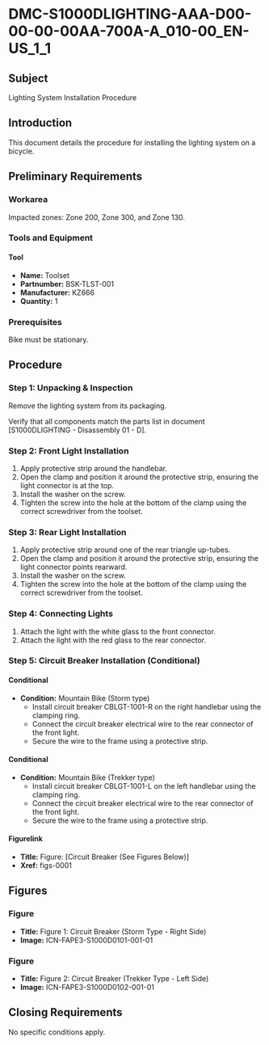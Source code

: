 # DMC-S1000DLIGHTING-AAA-D00-00-00-00AA-700A-A_010-00_EN-US_1_1

## Subject
Lighting System Installation Procedure

## Introduction
This document details the procedure for installing the lighting system on a bicycle.

## Preliminary Requirements

### Workarea
Impacted zones: Zone 200, Zone 300, and Zone 130.

### Tools and Equipment
#### Tool
*   **Name:** Toolset
*   **Partnumber:** BSK-TLST-001
*   **Manufacturer:** KZ666
*   **Quantity:** 1

### Prerequisites
Bike must be stationary.

## Procedure

### Step 1: Unpacking & Inspection
Remove the lighting system from its packaging.

Verify that all components match the parts list in document [S1000DLIGHTING - Disassembly 01 - D].

### Step 2: Front Light Installation
1.  Apply protective strip around the handlebar.
2.  Open the clamp and position it around the protective strip, ensuring the light connector is at the top.
3.  Install the washer on the screw.
4.  Tighten the screw into the hole at the bottom of the clamp using the correct screwdriver from the toolset.

### Step 3: Rear Light Installation
1.  Apply protective strip around one of the rear triangle up-tubes.
2.  Open the clamp and position it around the protective strip, ensuring the light connector points rearward.
3.  Install the washer on the screw.
4.  Tighten the screw into the hole at the bottom of the clamp using the correct screwdriver from the toolset.

### Step 4: Connecting Lights
1.  Attach the light with the white glass to the front connector.
2.  Attach the light with the red glass to the rear connector.

### Step 5: Circuit Breaker Installation (Conditional)

#### Conditional
*   **Condition:** Mountain Bike (Storm type)
    *   Install circuit breaker CBLGT-1001-R on the right handlebar using the clamping ring.
    *   Connect the circuit breaker electrical wire to the rear connector of the front light.
    *   Secure the wire to the frame using a protective strip.

#### Conditional
*   **Condition:** Mountain Bike (Trekker type)
    *   Install circuit breaker CBLGT-1001-L on the left handlebar using the clamping ring.
    *   Connect the circuit breaker electrical wire to the rear connector of the front light.
    *   Secure the wire to the frame using a protective strip.

#### Figurelink
*   **Title:** Figure: [Circuit Breaker (See Figures Below)]
*   **Xref:** figs-0001

## Figures

### Figure
*   **Title:** Figure 1: Circuit Breaker (Storm Type - Right Side)
*   **Image:** ICN-FAPE3-S1000D0101-001-01

### Figure
*   **Title:** Figure 2: Circuit Breaker (Trekker Type - Left Side)
*   **Image:** ICN-FAPE3-S1000D0102-001-01

## Closing Requirements
No specific conditions apply.